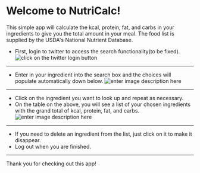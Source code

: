 # Welcome to NutriCalc!

This simple app will calculate the kcal, protein, fat, and carbs in your ingredients to give you the total amount in your meal.  The food list is supplied by the USDA's National Nutrient Database.

 - First, login to twitter to access the search functionality(to be fixed).
 ![click on the twitter login button](https://lh3.googleusercontent.com/17K0sN4c_iTPoKlR69l5EoGZROBc0qqJuYqCjcj52rBsAS7ziu56K45aq1FmbGsiBLtiUSj6M3YV9jhhVhzkDYtyQlSnHWjZ_sIm6HXAcLfDAJu10odEdhccz3PxB5nrr4YmttsGv6AmTiY4k_GihGxqnFkUx-F2I87JBenJHJK1ftA_Tg22jhlDcLPhjDpME8a-_04xHBsNwsM2wYG-3wFefzwX-VAwd_yhT6a9ljKD7khqfDGa-oC7ZaKSIZLj9OEVEpGbGuBPpw2o7ZDChhjsTfXQBk9bdg65x2Us5Nyfz9ZRMdtc8k8BKYVkT2chITmdp0TPAOJNRT0L96ZDDjOxtmswrfyBvwUJ7dGFN-A7A165nUT_okr9kwrl-zW9hZ9FxZLEYr-r3Dwq3NwIs7FaS8UcPQYC7OqKpM_2PCfgRL4Ev9CaqP8PeqZvz90Bq_bRzmBdaea9DXxCY1e44TJigZ00DS1r-P5WFPLQE_1CrCUUhER8Qll2FzoSZo3goHhSfvc5avTvNdGwsODptT4SDFHYWb-Cgdoz8_EZu7AQj1ATlHp7mlDvOo8znsZapZfa5gow_CnmzfaeVuOwb1ir7Vp8YzGu56t-HD8=w1184-h740-no)


----------


 - Enter in your ingredient into the search box and the choices will populate automatically down below.
 ![enter image description here](https://lh3.googleusercontent.com/b2Avb5JxMfsGm13YDT9e5a7VjUXjVrJ4pVZ73vd7AL4ExFx_yV0dybxhiM_FY76PnUtIscN3xhtSKxFlt4cuDkfDyKhkJTo_dmWv9b8ovdEBaAjt5J-sSoJXTayZS6eaPrd-npb-wTnx2Xg0yvBosgtKygFOdNPBy0Otv0XIKptgqxE03P9cMRv_h5I_Y3zL8dBJRWqbJufvQC_KwjYwHvfNJo_GXMT0wpsWr_kRIfFhl8_wz7QKq-2HjbHZjQkYMBoRWFF1AT9o-HXxu-BWaC0WBithxADRSsvt65HdjM6FJMqnkXZ5OfI9Tj5RT4UKpx_FjPt68tMexPvVVhXcJdGxevCZoBgRr3-_4FQiLapHYO7SCd0VUCuvP-4i_B01JPjxDD_UaGX913EZA7lLoc-eKwdmfwVKt75qy0akeNG33evPb9vIUPr8CgYeEhcDdQtjT6AC5-lOFSgZQ9zK2c6ho7oxKDQ78OO2c6TRUxlvksm2n6rY_majI-CI9jzn0xSi66Yxj5bG24yq2sJJdqUqgk6sCjbwS4LV-IhhtbXrj52EvR23j7GX3kDCl05PW8p_3MvKKwRB_pqyGJXxMpCNebBIlIC65NBhPTc=w1088-h680-no)


----------

 - Click on the ingredient you want to look up and repeat as necessary.  
 - On the table on the above, you will see a list of your chosen ingredients with the grand total of kcal, protein, fat, and carbs.
 ![enter image description here](https://lh3.googleusercontent.com/1DNGqKXqFyujXrHgjTBDXpqy5fSNoH6sQ_3VMTQLGJI1piqi6A0Yjnf_Y4gZYQqMvw2ozm4JfQVDFfLFfe9QxqtBIYXhRLMCP7yVQx4HRoNWYBJ4ur2tgKp36nbgfuck0BRJG12jw8-CuxtyWE7_z2F78nhDkQZxrKPn2E9jFnnXDYidvJBm64jysoqoGTZQqBjkfEAZ_MJv3wCSUeTbBWWUHb1KT4MGVgqXAMTnCJjRwRL3QpetMak32JHYyS_RxMLTLZZHP52E0kJlO_UaJ1YhofJQawgf0dns0ho-OilO0Pt7nL4Rn2hrNIXfcH5QPirx_AYVdPIvfh8ATA7vExdmG3t1ffmk3Gsdad_LSoxUH7DPlXyRaJn0PF6-TMFmDQdEbNiwrYPyfmOH6oP-IGHKnfaQEW-X9aFUyYtfK9_ldamwFbb8bUkGdDgDdjHLaVbPvXCupP8LdDiN3ZjF8Dq7dGl7GwF2pNK-rP0kOPfmu_Ze1M7KdWbyZiWew5nTakNairh2eyFlLl3a_vdLnkYhmu_ghvJ6hNdN_yeBJ4KupBrPv-qpLTxIlBBZFzSdCq8Sg24O3MttUIYnZz6hoSKurnVAi0fWKC5A0WU=w1088-h680-no)
 


----------


 - If you need to delete an ingredient from the list, just click on it to make it disappear.
 - Log out when you are finished.
 


----------


Thank you for checking out this app!



